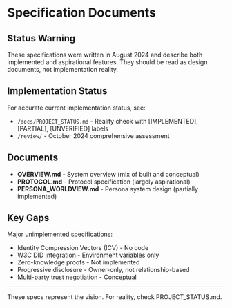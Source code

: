 # Specification Documents

## Status Warning

These specifications were written in August 2024 and describe both implemented and aspirational features. They should be read as design documents, not implementation reality.

## Implementation Status

For accurate current implementation status, see:
- `/docs/PROJECT_STATUS.md` - Reality check with [IMPLEMENTED], [PARTIAL], [UNVERIFIED] labels
- `/review/` - October 2024 comprehensive assessment

## Documents

- **OVERVIEW.md** - System overview (mix of built and conceptual)
- **PROTOCOL.md** - Protocol specification (largely aspirational)
- **PERSONA_WORLDVIEW.md** - Persona system design (partially implemented)

## Key Gaps

Major unimplemented specifications:
- Identity Compression Vectors (ICV) - No code
- W3C DID integration - Environment variables only
- Zero-knowledge proofs - Not implemented
- Progressive disclosure - Owner-only, not relationship-based
- Multi-party trust negotiation - Conceptual

---

These specs represent the vision. For reality, check PROJECT_STATUS.md.